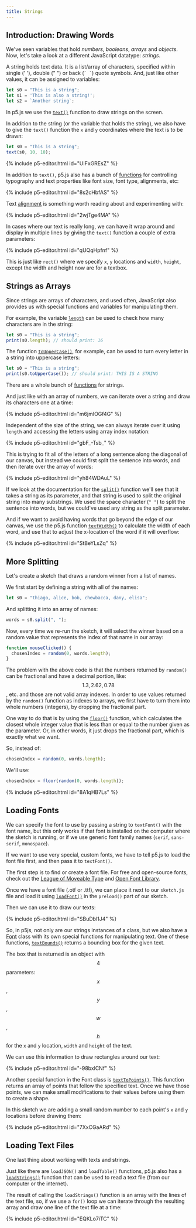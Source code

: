 ```yaml
---
title: Strings
---
```

## Introduction: Drawing Words

We've seen variables that hold *numbers*, *booleans*, *arrays* and *objects*. Now, let's take a look at a different JavaScript datatype: *strings*.

A string holds text data. It is a list/array of characters, specified within single (' '), double (" ") or back (``` ` ` ```) quote symbols. And, just like other values, it can be assigned to variables:
```js
let s0 = "This is a string";
let s1 = 'This is also a string!';
let s2 = `Another string`;
```

In p5.js we use the [`text()`](https://p5js.org/reference/#/p5/text) function to draw strings on the screen.

In addition to the string (or the variable that holds the string), we also have to give the `text()` function the `x` and `y` coordinates where the text is to be drawn:
```js
let s0 = "This is a string";
text(s0, 10, 10);
```

{% include p5-editor.html id="UIFxGREsZ" %}

In addition to `text()`, p5.js also has a bunch of [functions](https://p5js.org/reference/#group-Typography) for controlling typography and text properties like font size, font type, alignments, etc:

{% include p5-editor.html id="8s2cHbfAS" %}

Text [alignment](https://p5js.org/reference/#/p5/textAlign) is something worth reading about and experimenting with:

{% include p5-editor.html id="2wjTge4MA" %}

In cases where our text is really long, we can have it wrap around and display in multiple lines by giving the `text()` function a couple of extra parameters:

{% include p5-editor.html id="qUQqHpfnf" %}

This is just like `rect()` where we specify `x`, `y` locations and `width`, `height`, except the width and height now are for a textbox.

## Strings as Arrays

Since strings are arrays of characters, and used often, JavaScript also provides us with special functions and variables for manipulating them.

For example, the variable [`length`](https://developer.mozilla.org/en-US/docs/Web/JavaScript/Reference/Global_Objects/String/length) can be used to check how many characters are in the string:
```js
let s0 = "This is a string";
print(s0.length); // should print: 16
```

The function [`toUpperCase()`](https://developer.mozilla.org/en-US/docs/Web/JavaScript/Reference/Global_Objects/String/toUpperCase), for example, can be used to turn every letter in a string into uppercase letters:
```js
let s0 = "This is a string";
print(s0.toUpperCase()); // should print: THIS IS A STRING
```

There are a whole bunch of [functions](https://developer.mozilla.org/en-US/docs/Web/JavaScript/Reference/Global_Objects/String) for strings.

And just like with an array of numbers, we can iterate over a string and draw its characters one at a time:

{% include p5-editor.html id="m6jmIOGf4G" %}

Independent of the size of the string, we can always iterate over it using `length` and accessing the letters using array index notation:

{% include p5-editor.html id="gbF_-Tsb_" %}

This is trying to fit all of the letters of a long sentence along the diagonal of our canvas, but instead we could first split the sentence into words, and then iterate over the array of words:

{% include p5-editor.html id="yh84WDAuL" %}

If we look at the documentation for the [`split()`](https://developer.mozilla.org/en-US/docs/Web/JavaScript/Reference/Global_Objects/String/split) function we'll see that it takes a string as its parameter, and that string is used to split the original string into many substrings. We used the space character (`" "`) to split the sentence into words, but we could've used any string as the split parameter.

And if we want to avoid having words that go beyond the edge of our canvas, we use the p5.js function [`textWidth()`](https://p5js.org/reference/#/p5/textWidth) to calculate the width of each word, and use that to adjust the x-location of the word if it will overflow:

{% include p5-editor.html id="StBeYLsZq" %}

## More Splitting

Let's create a sketch that draws a random winner from a list of names.

We first start by defining a string with all of the names:
```js
let s0 = "thiago, alice, bob, chewbacca, dany, elisa";
```

And splitting it into an array of names:
```js
words = s0.split(", ");
```

Now, every time we re-run the sketch, it will select the winner based on a random value that represents the index of that name in our array:
```js
function mouseClicked() {
  chosenIndex = random(0, words.length);
}
```

The problem with the above code is that the numbers returned by `random()` can be fractional and have a decimal portion, like: $$1.3, 2.62, 0.78$$, etc. and those are not valid array indexes. In order to use values returned by the `random()` function as indexes to arrays, we first have to turn them into whole numbers (integers), by dropping the fractional part.

One way to do that is by using the [`floor()`](https://p5js.org/reference/#/p5/floor) function, which calculates the closest whole integer value that is less than or equal to the number given as the parameter. Or, in other words, it just drops the fractional part, which is exactly what we want.

So, instead of:
```js
chosenIndex = random(0, words.length);
```

We'll use:
```js
chosenIndex = floor(random(0, words.length));
```

{% include p5-editor.html id="8A1qHB7Ls" %}

## Loading Fonts

We can specify the font to use by passing a string to `textFont()` with the font name, but this only works if that font is installed on the computer where the sketch is running, or if we use generic font family names (`serif`, `sans-serif`, `monospace`).

If we want to use very special, custom fonts, we have to tell p5.js to load the font file first, and then pass it to `textFont()`.

The first step is to find or create a font file. For free and open-source fonts, check out the [League of Moveable Type](https://www.theleagueofmoveabletype.com/) and [Open Font Library](https://fontlibrary.org/).

Once we have a font file (.otf or .ttf), we can place it next to our `sketch.js` file and load it using [`loadFont()`](https://p5js.org/reference/#/p5/loadFont) in the `preload()` part of our sketch.

Then we can use it to draw our texts:

{% include p5-editor.html id="SBuDbl1J4" %}

So, in p5js, not only are our strings instances of a class, but we also have a [Font](https://p5js.org/reference/#/p5.Font) class with its own special functions for manipulating text. One of these functions, [`textBounds()`](https://p5js.org/reference/#/p5.Font/textBounds) returns a bounding box for the given text.

The box that is returned is an object with $$4$$ parameters: $$x$$, $$y$$, $$w$$, $$h$$ for the `x` and `y` location, `width` and `height` of the text.

We can use this information to draw rectangles around our text:

{% include p5-editor.html id="-98bxlCNf" %}

Another special function in the Font class is [`textToPoints()`](https://p5js.org/reference/#/p5.Font/textToPoints). This function returns an array of points that follow the specified text. Once we have those points, we can make small modifications to their values before using them to create a shape.

In this sketch we are adding a small random number to each point's `x` and `y` locations before drawing them:

{% include p5-editor.html id="7XxCGaARd" %}

## Loading Text Files

One last thing about working with texts and strings.

Just like there are `loadJSON()` and `loadTable()` functions, p5.js also has a [`loadStrings()`](https://p5js.org/reference/#/p5/loadStrings) function that can be used to read a text file (from our computer or the internet).

The result of calling the `loadStrings()` function is an array with the lines of the text file, so, if we use a `for()` loop we can iterate through the resulting array and draw one line of the text file at a time:

{% include p5-editor.html id="EQKLo7iTC" %}
